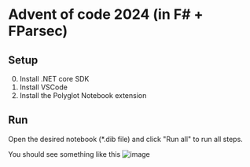 # Advent of code 2024 (in F# + FParsec)

## Setup
0) Install .NET core SDK
1) Install VSCode
2) Install the Polyglot Notebook extension

## Run
Open the desired notebook (*.dib file) and click "Run all" to run all steps.

You should see something like this
![image](https://github.com/user-attachments/assets/2dd51272-82f4-4ca4-9923-5866b967c1e6)

